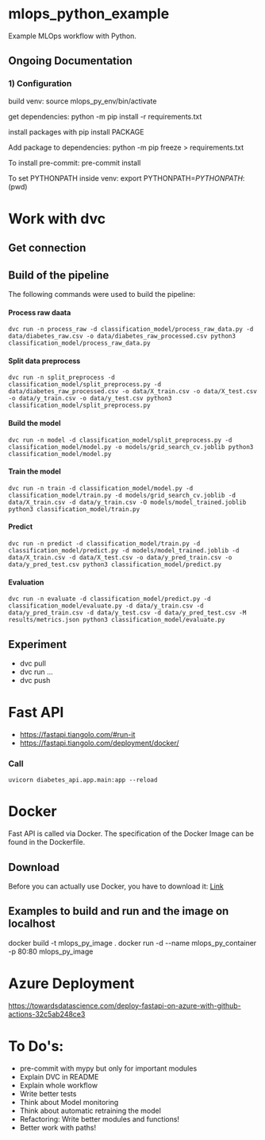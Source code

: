 # mlops_python_example
Example MLOps workflow with Python.

## Ongoing Documentation

### 1) Configuration
build venv: source mlops_py_env/bin/activate

get dependencies: python -m pip install -r requirements.txt

install packages with pip install PACKAGE

Add package to dependencies: python -m pip freeze > requirements.txt

To install pre-commit: pre-commit install

To set PYTHONPATH inside venv: export PYTHONPATH=$PYTHONPATH:$(pwd)

# Work with dvc
## Get connection

## Build of the pipeline
The following commands were used to build the pipeline:

#### Process raw daata
```
dvc run -n process_raw -d classification_model/process_raw_data.py -d data/diabetes_raw.csv -o data/diabetes_raw_processed.csv python3 classification_model/process_raw_data.py
```
#### Split data preprocess
```
dvc run -n split_preprocess -d classification_model/split_preprocess.py -d data/diabetes_raw_processed.csv -o data/X_train.csv -o data/X_test.csv -o data/y_train.csv -o data/y_test.csv python3 classification_model/split_preprocess.py
```
#### Build the model
```
dvc run -n model -d classification_model/split_preprocess.py -d classification_model/model.py -o models/grid_search_cv.joblib python3 classification_model/model.py
```
#### Train the model
```
dvc run -n train -d classification_model/model.py -d classification_model/train.py -d models/grid_search_cv.joblib -d data/X_train.csv -d data/y_train.csv -O models/model_trained.joblib python3 classification_model/train.py
```
#### Predict
```
dvc run -n predict -d classification_model/train.py -d classification_model/predict.py -d models/model_trained.joblib -d data/X_train.csv -d data/X_test.csv -o data/y_pred_train.csv -o data/y_pred_test.csv python3 classification_model/predict.py
```
#### Evaluation
```
dvc run -n evaluate -d classification_model/predict.py -d classification_model/evaluate.py -d data/y_train.csv -d data/y_pred_train.csv -d data/y_test.csv -d data/y_pred_test.csv -M results/metrics.json python3 classification_model/evaluate.py
```
## Experiment
- dvc pull
- dvc run ...
- dvc push

# Fast API
- https://fastapi.tiangolo.com/#run-it
- https://fastapi.tiangolo.com/deployment/docker/

### Call

```
uvicorn diabetes_api.app.main:app --reload
```

# Docker
Fast API is called via Docker. The specification of the Docker Image can be found in the Dockerfile.

## Download
Before you can actually use Docker, you have to download it: [Link](https://www.docker.com/products/docker-desktop/)

## Examples to build and run and the image on localhost
docker build -t mlops_py_image .
docker run -d --name mlops_py_container -p 80:80 mlops_py_image

# Azure Deployment
https://towardsdatascience.com/deploy-fastapi-on-azure-with-github-actions-32c5ab248ce3

# To Do's:
- pre-commit with mypy but only for important modules
- Explain DVC in README
- Explain whole workflow
- Write better tests
- Think about Model monitoring
- Think about automatic retraining the model
- Refactoring: Write better modules and functions!
- Better work with paths!
